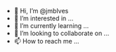 - 👋 Hi, I’m @jmbIves
- 👀 I’m interested in ...
- 🌱 I’m currently learning ...
- 💞️ I’m looking to collaborate on ...
- 📫 How to reach me ...

<!---
jmbIves/jmbIves is a ✨ special ✨ repository because its `README.md` (this file) appears on your GitHub profile.
You can click the Preview link to take a look at your changes.
--->
